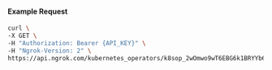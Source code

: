 <!-- Code generated for API Clients. DO NOT EDIT. -->

#### Example Request

```bash
curl \
-X GET \
-H "Authorization: Bearer {API_KEY}" \
-H "Ngrok-Version: 2" \
https://api.ngrok.com/kubernetes_operators/k8sop_2wOmwo9wT6EBG6k1BRYYb6Vj4qG/bound_endpoints
```

